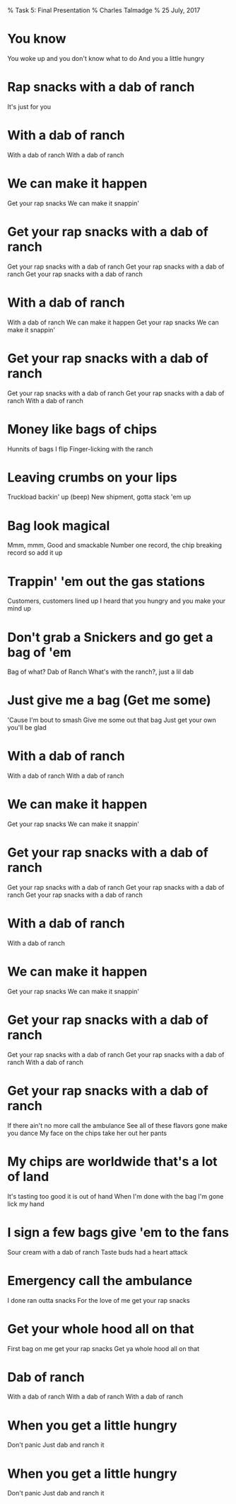 % Task 5: Final Presentation 
% Charles Talmadge
% 25 July, 2017


# You know
You woke up and you don't know what to do
And you a little hungry

# Rap snacks with a dab of ranch
It's just for you


# With a dab of ranch
With a dab of ranch
With a dab of ranch

# We can make it happen
Get your rap snacks
We can make it snappin'

# Get your rap snacks with a dab of ranch
Get your rap snacks with a dab of ranch
Get your rap snacks with a dab of ranch
Get your rap snacks with a dab of ranch

# With a dab of ranch
With a dab of ranch
We can make it happen
Get your rap snacks
We can make it snappin'

# Get your rap snacks with a dab of ranch
Get your rap snacks with a dab of ranch
Get your rap snacks with a dab of ranch
With a dab of ranch


# Money like bags of chips
Hunnits of bags I flip
Finger-licking with the ranch

# Leaving crumbs on your lips
Truckload backin' up (beep)
New shipment, gotta stack 'em up

# Bag look magical
Mmm, mmm, Good and smackable
Number one record, the chip breaking record so add it up

# Trappin' 'em out the gas stations
Customers, customers lined up
I heard that you hungry and you make your mind up

# Don't grab a Snickers and go get a bag of 'em
Bag of what? Dab of Ranch
What's with the ranch?, just a lil dab

# Just give me a bag (Get me some)
'Cause I'm bout to smash
Give me some out that bag
Just get your own you'll be glad


# With a dab of ranch
With a dab of ranch
With a dab of ranch

# We can make it happen
Get your rap snacks
We can make it snappin'

# Get your rap snacks with a dab of ranch
Get your rap snacks with a dab of ranch
Get your rap snacks with a dab of ranch
Get your rap snacks with a dab of ranch

# With a dab of ranch
With a dab of ranch

# We can make it happen
Get your rap snacks
We can make it snappin'

# Get your rap snacks with a dab of ranch
Get your rap snacks with a dab of ranch
Get your rap snacks with a dab of ranch
With a dab of ranch


# Get your rap snacks with a dab of ranch
If there ain't no more call the ambulance
See all of these flavors gone make you dance
My face on the chips take her out her pants

# My chips are worldwide that's a lot of land
It's tasting too good it is out of hand
When I'm done with the bag I'm gone lick my hand

# I sign a few bags give 'em to the fans
Sour cream with a dab of ranch
Taste buds had a heart attack

# Emergency call the ambulance
I done ran outta snacks
For the love of me get your rap snacks

# Get your whole hood all on that
First bag on me get your rap snacks
Get ya whole hood all on that


# Dab of ranch
With a dab of ranch
With a dab of ranch
With a dab of ranch

# When you get a little hungry
Don't panic
Just dab and ranch it

# When you get a little hungry
Don't panic
Just dab and ranch it

